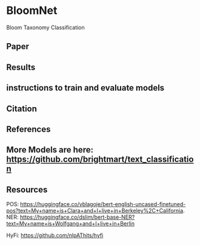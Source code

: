 # BloomNet
Bloom Taxonomy Classification

## Paper 

## Results

## instructions to train and evaluate models


## Citation

## References


## More Models are here: https://github.com/brightmart/text_classification  


## Resources
POS: https://huggingface.co/vblagoje/bert-english-uncased-finetuned-pos?text=My+name+is+Clara+and+I+live+in+Berkeley%2C+California.
NER: https://huggingface.co/dslim/bert-base-NER?text=My+name+is+Wolfgang+and+I+live+in+Berlin



HyFi: https://github.com/nlpAThits/hyfi